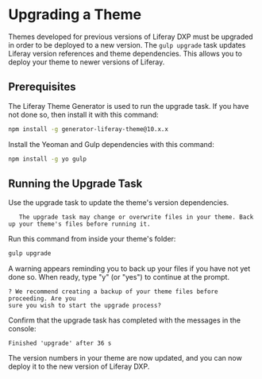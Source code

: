 # Upgrading a Theme

Themes developed for previous versions of Liferay DXP must be upgraded in order to be deployed to a new version. The `gulp upgrade` task updates Liferay version references and theme dependencies. This allows you to deploy your theme to newer versions of Liferay.

## Prerequisites

The Liferay Theme Generator is used to run the upgrade task. If you have not done so, then install it with this command:

```bash
npm install -g generator-liferay-theme@10.x.x
```

Install the Yeoman and Gulp dependencies with this command:

```bash
npm install -g yo gulp
```

## Running the Upgrade Task

Use the upgrade task to update the theme's version dependencies.

```important::
   The upgrade task may change or overwrite files in your theme. Back up your theme's files before running it. 
``` 

Run this command from inside your theme's folder:

```bash
gulp upgrade
```

A warning appears reminding you to back up your files if you have not yet done so. When ready, type "y" (or "yes") to continue at the prompt.

```
? We recommend creating a backup of your theme files before proceeding. Are you 
sure you wish to start the upgrade process?
```

Confirm that the upgrade task has completed with the messages in the console:

```
Finished 'upgrade' after 36 s
```

The version numbers in your theme are now updated, and you can now deploy it to the new version of Liferay DXP.

<!-- Add Next Steps section when information is available -->